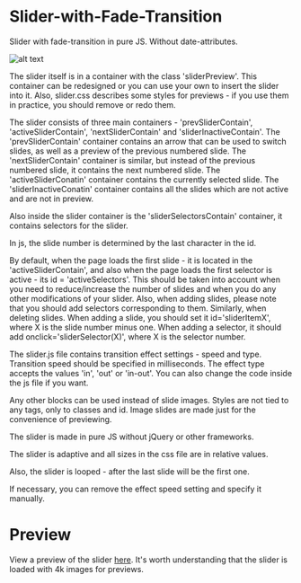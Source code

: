 # Slider-with-Fade-Transition
Slider with fade-transition in pure JS. Without date-attributes.

![alt text](https://i.ibb.co/FBdh9Mx/h6yhl-Sp-Ao-NM.jpg)

The slider itself is in a container with the class 'sliderPreview'. This container can be redesigned or you can use your own to insert the slider into it. Also, slider.css describes some styles for previews - if you use them in practice, you should remove or redo them.

The slider consists of three main containers - 'prevSliderContain', 'activeSliderContain', 'nextSliderContain' and 'sliderInactiveContain'. The 'prevSliderContain' container contains an arrow that can be used to switch slides, as well as a preview of the previous numbered slide. The 'nextSliderContain' container is similar, but instead of the previous numbered slide, it contains the next numbered slide. The 'activeSliderConatin' container contains the currently selected slide. The 'sliderInactiveConatin' container contains all the slides which are not active and are not in preview.

Also inside the slider container is the 'sliderSelectorsContain' container, it contains selectors for the slider.

In js, the slide number is determined by the last character in the id.

By default, when the page loads the first slide - it is located in the 'activeSliderContain', and also when the page loads the first selector is active - its id = 'activeSelectors'. This should be taken into account when you need to reduce/increase the number of slides and when you do any other modifications of your slider. Also, when adding slides, please note that you should add selectors corresponding to them. Similarly, when deleting slides. When adding a slide, you should set it id='sliderItemX', where X is the slide number minus one. When adding a selector, it should add onclick='sliderSelector(X)', where X is the selector number.

The slider.js file contains transition effect settings - speed and type. Transition speed should be specified in milliseconds. The effect type accepts the values 'in', 'out' or 'in-out'. You can also change the code inside the js file if you want.

Any other blocks can be used instead of slide images. Styles are not tied to any tags, only to classes and id. Image slides are made just for the convenience of previewing.

The slider is made in pure JS without jQuery or other frameworks.

The slider is adaptive and all sizes in the css file are in relative values.

Also, the slider is looped - after the last slide will be the first one.

If necessary, you can remove the effect speed setting and specify it manually.

# Preview

View a preview of the slider [here](https://zloishavrin.github.io/Slider-with-Fade-Transition/slider.html).
It's worth understanding that the slider is loaded with 4k images for previews. 
